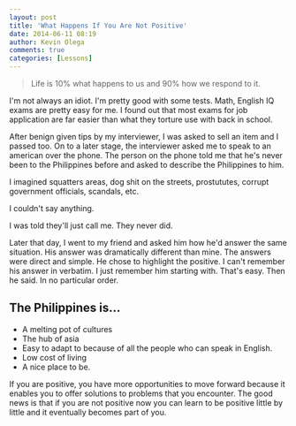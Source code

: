```yaml
---
layout: post
title: 'What Happens If You Are Not Positive'
date: 2014-06-11 08:19
author: Kevin Olega
comments: true
categories: [Lessons]
---
```

<blockquote>
  Life is 10% what happens to us and 90% how we respond to it.
</blockquote>

I'm not always an idiot. I'm pretty good with some tests. Math, English IQ exams are pretty easy for me. I found out that most exams for job application are far easier than what they torture use with back in school.

After benign given tips by my interviewer, I was asked to sell an item and I passed too. On to a later stage, the interviewer asked me to speak to an american over the phone. The person on the phone told me that he's never been to the Philippines before and  asked to describe the Philippines to him.

I imagined squatters areas, dog shit on the streets, prostututes, corrupt government officials, scandals, etc.

I couldn't say anything.

I was told they'll just call me. They never did.

Later that day, I went to my friend and asked him how he'd answer the same situation. His answer was dramatically different than mine. The answers were direct and simple. He chose to highlight the positive. I can't remember his answer in verbatim. I just remember him starting with. That's easy. Then he said. In no particular order.

<h2>The Philippines is...</h2>

<ul>
<li>A melting pot of cultures</li>
<li>The hub of asia</li>
<li>Easy to adapt to because of all the people who can speak in English.</li>
<li>Low cost of living</li>
<li>A nice place to be.</li>
</ul>

If you are positive, you have more opportunities to move forward because it enables you to offer solutions to problems that you encounter. The good news is that if you are not positive now you can learn to be positive little by little and it eventually becomes part of you.
